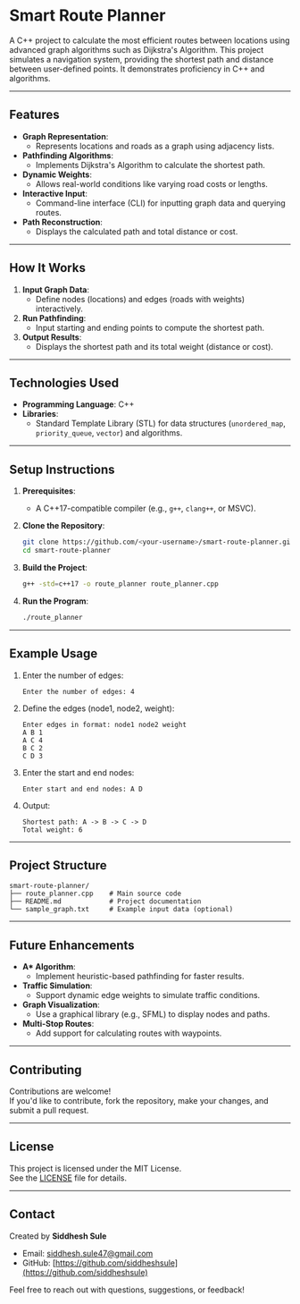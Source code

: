 # **Smart Route Planner**

A C++ project to calculate the most efficient routes between locations using advanced graph algorithms such as Dijkstra's Algorithm. This project simulates a navigation system, providing the shortest path and distance between user-defined points. It demonstrates proficiency in C++ and algorithms.

---

## **Features**

- **Graph Representation**:
  - Represents locations and roads as a graph using adjacency lists.
- **Pathfinding Algorithms**:
  - Implements Dijkstra's Algorithm to calculate the shortest path.
- **Dynamic Weights**:
  - Allows real-world conditions like varying road costs or lengths.
- **Interactive Input**:
  - Command-line interface (CLI) for inputting graph data and querying routes.
- **Path Reconstruction**:
  - Displays the calculated path and total distance or cost.

---

## **How It Works**

1. **Input Graph Data**:
   - Define nodes (locations) and edges (roads with weights) interactively.
2. **Run Pathfinding**:
   - Input starting and ending points to compute the shortest path.
3. **Output Results**:
   - Displays the shortest path and its total weight (distance or cost).

---

## **Technologies Used**

- **Programming Language**: C++
- **Libraries**:
  - Standard Template Library (STL) for data structures (`unordered_map`, `priority_queue`, `vector`) and algorithms.

---

## **Setup Instructions**

1. **Prerequisites**:
   - A C++17-compatible compiler (e.g., `g++`, `clang++`, or MSVC).

2. **Clone the Repository**:
   ```bash
   git clone https://github.com/<your-username>/smart-route-planner.git
   cd smart-route-planner
   ```

3. **Build the Project**:
   ```bash
   g++ -std=c++17 -o route_planner route_planner.cpp
   ```

4. **Run the Program**:
   ```bash
   ./route_planner
   ```

---

## **Example Usage**

1. Enter the number of edges:
   ```
   Enter the number of edges: 4
   ```

2. Define the edges (node1, node2, weight):
   ```
   Enter edges in format: node1 node2 weight
   A B 1
   A C 4
   B C 2
   C D 3
   ```

3. Enter the start and end nodes:
   ```
   Enter start and end nodes: A D
   ```

4. Output:
   ```
   Shortest path: A -> B -> C -> D
   Total weight: 6
   ```

---

## **Project Structure**

```
smart-route-planner/
├── route_planner.cpp    # Main source code
├── README.md            # Project documentation
└── sample_graph.txt     # Example input data (optional)
```

---

## **Future Enhancements**

- **A\* Algorithm**:
  - Implement heuristic-based pathfinding for faster results.
- **Traffic Simulation**:
  - Support dynamic edge weights to simulate traffic conditions.
- **Graph Visualization**:
  - Use a graphical library (e.g., SFML) to display nodes and paths.
- **Multi-Stop Routes**:
  - Add support for calculating routes with waypoints.

---

## **Contributing**

Contributions are welcome!  
If you'd like to contribute, fork the repository, make your changes, and submit a pull request.

---

## **License**

This project is licensed under the MIT License.  
See the [LICENSE](./LICENSE) file for details.

---

## **Contact**

Created by **Siddhesh Sule**  
- Email: siddhesh.sule47@gmail.com  
- GitHub: [https://github.com/siddheshsule](https://github.com/siddheshsule)

Feel free to reach out with questions, suggestions, or feedback!
